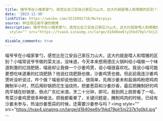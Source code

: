 ```yaml
---
title: 喵爷爷在小喵家掌勺，感觉比在江安自己家压力山大，这大约就是喂人和喂猪的区别？小喵常说爷爷做的菜太淡，没味道，今天本来想用德庄火锅料给小喵做一个味道刺激...
date: '2023-11-30'
linkTitle: https://weibo.com/3515092710/NuYerpsys
source: 种豆得瓜谢不谦的微博
description: 喵爷爷在小喵家掌勺，感觉比在江安自己家压力山大，这大约就是喂人和喂猪的区别？小喵常说爷爷做的菜太淡，没味道，今天本来想用德庄火锅料给小喵做一个味道刺激的红烧肥肠，喵爸却让我做一个沙姜鸡煲，说小喵很喜欢吃。我说小喵可能更想吃味道重的红烧肥肠？他说红烧肥肠也做，沙姜鸡煲也做。但此前我连沙姜鸡煲听没听说过，咋个做？喵爸却说他做过，很简单，先用沙姜末和盐焗鸡粉把鸡肉腌制半小时，然后用砂锅把花生油烧热，把姜葱蒜和沙姜炒香，最后把腌制好的鸡肉平铺在砂锅里，倒点广东红米酒，烹二十分钟，即可。我到网上厨房看了一哈，粤菜沙姜鸡煲很多种做法，把我都看晕了，关键问题是，腌制鸡肉的时候，已经有沙姜末参与，热油炒姜葱蒜的时候，还需要沙姜参与吗？<img
  style="" src="https://tvax4.sinaimg.cn/large/d1840ee6ly1hkd79plr5nj237k1g0kjl.jpg"
  ...
disable_comments: true
---
```

喵爷爷在小喵家掌勺，感觉比在江安自己家压力山大，这大约就是喂人和喂猪的区别？小喵常说爷爷做的菜太淡，没味道，今天本来想用德庄火锅料给小喵做一个味道刺激的红烧肥肠，喵爸却让我做一个沙姜鸡煲，说小喵很喜欢吃。我说小喵可能更想吃味道重的红烧肥肠？他说红烧肥肠也做，沙姜鸡煲也做。但此前我连沙姜鸡煲听没听说过，咋个做？喵爸却说他做过，很简单，先用沙姜末和盐焗鸡粉把鸡肉腌制半小时，然后用砂锅把花生油烧热，把姜葱蒜和沙姜炒香，最后把腌制好的鸡肉平铺在砂锅里，倒点广东红米酒，烹二十分钟，即可。我到网上厨房看了一哈，粤菜沙姜鸡煲很多种做法，把我都看晕了，关键问题是，腌制鸡肉的时候，已经有沙姜末参与，热油炒姜葱蒜的时候，还需要沙姜参与吗？<img style="" src="https://tvax4.sinaimg.cn/large/d1840ee6ly1hkd79plr5nj237k1g0kjl.jpg" ...